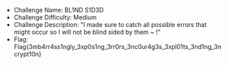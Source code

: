 * Challenge Name:           BL1ND S1D3D
* Challenge Difficulty:     Medium
* Challenge Description:    "I made sure to catch all possible errors that might occur so I will not be blind sided by them ~ !"
* Flag:                     Flag{3mb4rr4ss1ngly_3xp0s1ng_3rr0rs_3nc0ur4g3s_3xpl01ts_3nd1ng_3ncrypt10n}